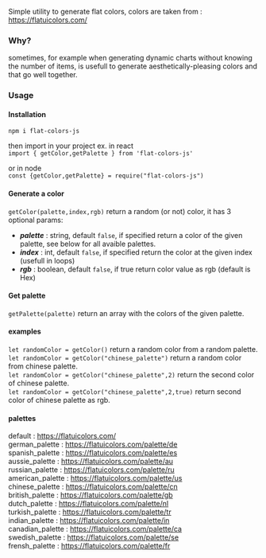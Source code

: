 Simple utility to generate flat colors, colors are taken from : https://flatuicolors.com/
### Why?
sometimes, for example when generating dynamic charts without  knowing the number of items, is usefull to generate aesthetically-pleasing colors
and that go well together.

### Usage
#### Installation
`npm i flat-colors-js`  

then import in your project  ex. in react  
`import { getColor,getPalette } from 'flat-colors-js'`  

or  in node  
`const {getColor,getPalette} = require("flat-colors-js")`

#### Generate a color 
`getColor(palette,index,rgb)` return a random (or not) color, it has 3 optional params:   
- ***palette*** : string, default `false`, if specified return a color of the given palette, see below for all avaible palettes.
- ***index*** : int, default `false`, if specified return the color at the given index (usefull in loops)  
- ***rgb*** : boolean, default `false`, if true return color value as rgb (default is Hex)

#### Get palette
`getPalette(palette)` return an array with the colors of the given palette.


#### examples
`let randomColor = getColor()` return a random color from a random palette.  
`let randomColor = getColor("chinese_palette")` return a random color from  chinese palette.  
`let randomColor = getColor("chinese_palette",2)` return the second color of chinese palette.  
`let randomColor = getColor("chinese_palette",2,true)` return second color of chinese palette as rgb.  

#### palettes
default : https://flatuicolors.com/  
german_palette : https://flatuicolors.com/palette/de  
spanish_palette : https://flatuicolors.com/palette/es  
aussie_palette : https://flatuicolors.com/palette/au   
russian_palette : https://flatuicolors.com/palette/ru    
american_palette : https://flatuicolors.com/palette/us   
chinese_palette : https://flatuicolors.com/palette/cn    
british_palette : https://flatuicolors.com/palette/gb   
dutch_palette : https://flatuicolors.com/palette/nl   
turkish_palette : https://flatuicolors.com/palette/tr   
indian_palette : https://flatuicolors.com/palette/in   
canadian_palette : https://flatuicolors.com/palette/ca   
swedish_palette : https://flatuicolors.com/palette/se   
frensh_palette : https://flatuicolors.com/palette/fr   